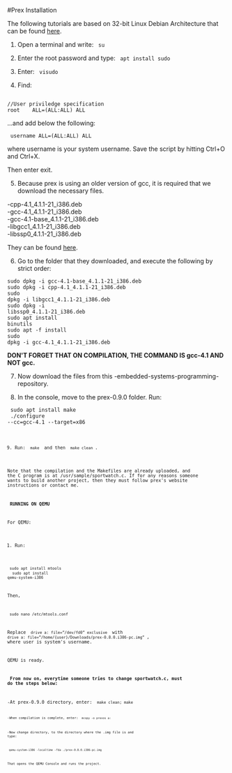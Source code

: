 #Prex Installation

The following tutorials are based on 32-bit Linux Debian Architecture that can be found [here](http://cdimage.debian.org/debian-cd/8.6.0/i386/iso-cd/debian-8.6.0-i386-netinst.iso).

1. Open a terminal and write: <code> su </code>

2. Enter the root password and type: <code> apt install sudo </code>

3. Enter: <code> visudo </code>

4. Find:

<code>
//User priviledge specification
root	ALL=(ALL:ALL) ALL
</code>

...and add below the following:

<code> username	ALL=(ALL:ALL) ALL </code>

where username is your system username. Save the script by hitting Ctrl+O and Ctrl+X.

Then enter exit.

5. Because prex is using an older version of gcc, it is required that we download the necessary files.

-cpp-4.1_4.1.1-21_i386.deb <br />
-gcc-4.1_4.1.1-21_i386.deb<br />
-gcc-4.1-base_4.1.1-21_i386.deb<br />
-libgcc1_4.1.1-21_i386.deb<br />
-libssp0_4.1.1-21_i386.deb<br />

They can be found [here](http://archive.debian.org/debian/pool/main/g/gcc-4.1/).

6. Go to the folder that they downloaded, and execute the following by strict order:


<code>sudo dpkg -i gcc-4.1-base_4.1.1-21_i386.deb</code><br />
<code>sudo dpkg -i cpp-4.1_4.1.1-21_i386.deb</code><br />
<code>sudo dpkg -i libgcc1_4.1.1-21_i386.deb</code><br />
<code>sudo dpkg -i libssp0_4.1.1-21_i386.deb</code><br />
<code>sudo apt install binutils</code><br />
<code>sudo apt -f install</code><br />
<code>sudo dpkg -i gcc-4.1_4.1.1-21_i386.deb
</code><br />

<b> DON'T FORGET THAT ON COMPILATION, THE COMMAND IS gcc-4.1 AND NOT gcc. </b>

7. Now download the files from this -embedded-systems-programming- repository. 

8. In the console, move to the prex-0.9.0 folder. Run:

<code> sudo apt install make </code> <br />
<code> ./configure --cc=gcc-4.1 --target=x86<code/><br />

9. Run: <code> make </code> and then <code> make clean </code>.

Note that the compilation and the Makefiles are already uploaded, and the C program is at /usr/sample/sportwatch.c. If for any reasons someone wants to build another project, then they must follow prex's website instructions or contact me.



<b> RUNNING ON QEMU </b>

For QEMU:

1. Run: 

<code> sudo apt install mtools </code><br />
<code> sudo apt install qemu-system-i386 </code><br />

Then,

<code> sudo nano /etc/mtools.conf </code><br />

Replace <code> drive a: file=”/dev/fd0” exclusive </code> with <code> drive a: file=”/home/{user}/Downloads/prex-0.8.0.i386-pc.img” </code>,
where user is system's username.

QEMU is ready.

<b> From now on, everytime someone tries to change sportwatch.c, must do the steps below:</b>

-At prex-0.9.0 directory, enter:
<code> make clean; make <code>

-When compilation is complete, enter: <code> mcopy -o prexos a: </code>

-Now change directory, to the directory where the .img file is and type:

<code> qemu-system-i386 -localtime -fda ./prex-0.8.0.i386-pc.img </code>

That opens the QEMU Console and runs the project.
